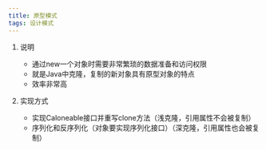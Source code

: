 ```yaml
---
title: 原型模式
tags: 设计模式
---
```



1. 说明
   * 通过new一个对象时需要非常繁琐的数据准备和访问权限
   * 就是Java中克隆，复制的新对象具有原型对象的特点
   * 效率非常高

2. 实现方式
   * 实现Caloneable接口并重写clone方法（浅克隆，引用属性不会被复制）
   * 序列化和反序列化（对象要实现序列化接口）（深克隆，引用属性也会被复制）